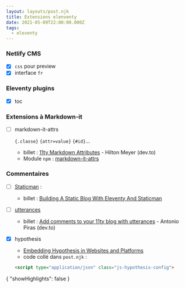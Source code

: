 ```yaml
---
layout: layouts/post.njk
title: Extensions elenventy
date: 2021-05-09T22:00:00.000Z
tags:
  - eleventy
---
```

### Netlify CMS
- [x] `css` pour preview
- [x] interface `fr`

### Eleventy plugins

- [x] toc

### Extensions à Markdown-it

- [ ] markdown-it-attrs 
  
  `{.classe}` `{attr=value}` `{#id}`...
  - billet : [11ty Markdown Attributes](https://dev.to/iarehilton/11ty-markdown-attributes-2dl3) - Hilton Meyer (dev.to)
  - Module `npm` : [markdown-it-attrs](https://www.npmjs.com/package/markdown-it-attrs)

### Commentaires
- [ ] [Staticman](https://staticman.net) : 
  - billet : [Building A Static Blog With Eleventy And Staticman](https://kabardinovd.com/posts/eleventy-staticman/)
- [ ] [utterances](https://utteranc.es/)
  - billet : [Add comments to your 11ty blog with utterances](https://dev.to/antopiras89/add-comments-to-your-static-blog-with-utterances-3jao) - Antonio Piras (dev.to)
- [x] hypothesis
  - [Embedding Hypothesis in Websites and Platforms](https://web.hypothes.is/help/embedding-hypothesis-in-websites-and-platforms/)
  - code collé dans `post.njk` :

  ```html
  <script type="application/json" class="js-hypothesis-config">
{
"showHighlights": false
}
</script>
<script async src="https://hypothes.is/embed.js"></script>

  ```
